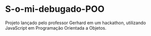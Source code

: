 # S-o-mi-debugado-POO
Projeto lançado pelo professor Gerhard em um hackathon, utilizando JavaScript em Programação Orientada a Objetos.
